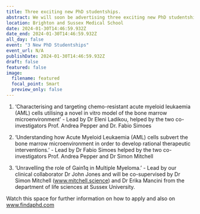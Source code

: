 ```yaml
---
title: Three exciting new PhD studentships. 
abstract: We will soon be advertising three exciting new PhD studentships to start on 1st October 2024:
location: Brighton and Sussex Medical School
date: 2024-01-30T14:46:59.932Z
date_end: 2024-01-30T14:46:59.932Z
all_day: false
event: "3 New PhD Studentships"
event_url: N/A
publishDate: 2024-01-30T14:46:59.932Z
draft: false
featured: false
image:
  filename: featured
  focal_point: Smart
  preview_only: false
---
```

1)	‘Characterising and targeting chemo-resistant acute myeloid leukaemia (AML) cells utilising a novel in vitro model of the bone marrow microenvironment’ - Lead by Dr Eleni Ladikou, helped by the two co-investigators Prof. Andrea Pepper and Dr. Fabio Simoes

2)	‘Understanding how Acute Myeloid Leukaemia (AML) cells subvert the bone marrow microenvironment in order to develop rational therapeutic interventions.’ - Lead by Dr Fabio Simoes helped by the two co-investigators Prof. Andrea Pepper and Dr Simon Mitchell

3)	‘Unravelling the role of Gain1q in Multiple Myeloma.’ - Lead by our clinical collaborator Dr John Jones and will be co-supervised by Dr Simon Mitchell (www.mitchell.science) and Dr Erika Mancini from the department of life sciences at Sussex University.

Watch this space for further information on how to apply and also on www.findaphd.com
